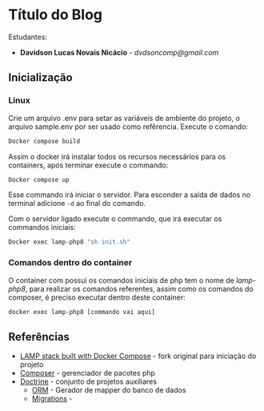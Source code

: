 # Título do Blog

Estudantes:

- __Davidson Lucas Novais Nicácio__ - _dvdsoncomp@gmail.com_

## Inicialização

### Linux

Crie um arquivo .env para setar as variáveis de ambiente do projeto, o arquivo sample.env por ser usado como refêrencia. 
Execute o comando:

```bash
Docker compose build
```

Assim o docker irá instalar todos os recursos necessários para os containers, após terminar execute o commando:

```bash
Docker compose up
```

Esse commando irá iniciar o servidor. 
Para esconder a saída de dados no terminal adicione `-d` ao final do comando.

Com o servidor ligado execute o commando, que irá executar os commandos iniciais:
```bash
Docker exec lamp-php8 "sh init.sh"
```

### Comandos dentro do container

O container com possui os comandos iniciais de php tem o nome de *lamp-php8*, para realizar os comandos referentes, assim como os comandos do composer,  é preciso executar dentro deste container:

```bash
docker exec lamp-php8 [commando vai aqui]
```


## Referências

- [LAMP stack built with Docker Compose](https://github.com/sprintcube/docker-compose-lamp) - fork original para iniciação do projeto
- [Composer](https://getcomposer.org/) - gerenciador de pacotes php
- [Doctrine](https://www.doctrine-project.org/projects.html) - conjunto de projetos auxiliares
  - [ORM](https://doctrine-project.org/projects/orm.html) - Gerador de mapper do banco de dados
  - [Migrations](https://www.doctrine-project.org/projects/migrations.html) - 

